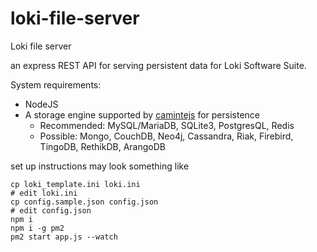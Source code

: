 # loki-file-server
Loki file server

an express REST API for serving persistent data for Loki Software Suite.

System requirements:
- NodeJS
- A storage engine supported by [camintejs](https://github.com/biggora/caminte) for persistence
  - Recommended: MySQL/MariaDB, SQLite3, PostgresQL, Redis
  - Possible: Mongo, CouchDB, Neo4j, Cassandra, Riak, Firebird, TingoDB, RethikDB, ArangoDB

set up instructions may look something like
```
cp loki_template.ini loki.ini
# edit loki.ini
cp config.sample.json config.json
# edit config.json
npm i
npm i -g pm2
pm2 start app.js --watch
```

